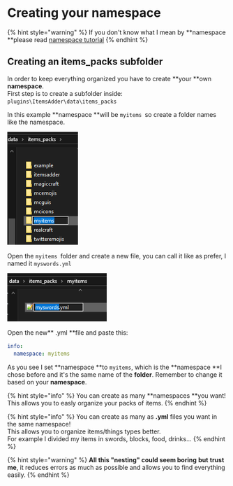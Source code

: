# Creating your namespace

{% hint style="warning" %}
If you don't know what I mean by **namespace **please read [namespace tutorial](basic-concepts/namespace.md)
{% endhint %}

## Creating an items\_packs subfolder

In order to keep everything organized you have to create **your **own **namespace**. \
First step is to create a subfolder inside: `plugins\ItemsAdder\data\items_packs`

In this example **namespace **will be `myitems `so create a folder names like the namespace.

![](<../../../.gitbook/assets/image (8).png>)

Open the `myitems `folder and create a new file, you can call it like as prefer, I named it `myswords.yml`

![](<../../../.gitbook/assets/image (9).png>)

Open the new** .yml **file and paste this:

```yaml
info:
  namespace: myitems
```

As you see I set **namespace **to `myitems`, which is the **namespace **I chose before and it's the same name of the **folder**. Remember to change it based on your **namespace**.

{% hint style="info" %}
You can create as many **namespaces **you want! This allows you to easly organize your packs of items.
{% endhint %}

{% hint style="info" %}
You can create as many as **.yml** files you want in the same namespace!\
This allows you to organize items/things types better.\
For example I divided my items in swords, blocks, food, drinks...
{% endhint %}

{% hint style="warning" %}
**All this "nesting" could seem boring** **but** **trust me**, it reduces errors as much as possible and allows you to find everything easily.
{% endhint %}
